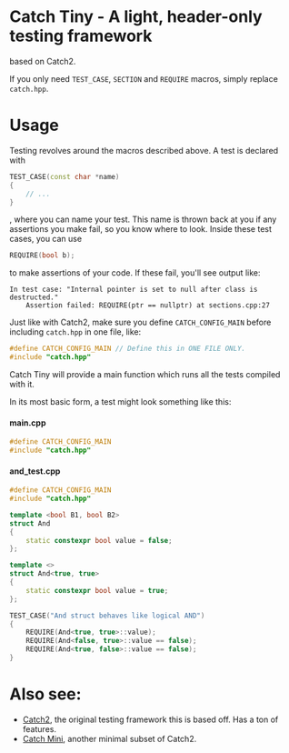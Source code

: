 # Catch Tiny - A light, header-only testing framework
based on Catch2.

If you only need `TEST_CASE`, `SECTION` and `REQUIRE` macros, simply replace `catch.hpp`.

# Usage
Testing revolves around the macros described above. 
A test is declared with 
```cpp
TEST_CASE(const char *name)
{
    // ...
}
```
, where you can name your test. This name is thrown back at you if any assertions you make fail, so you know where to look. Inside these test cases, you can use

```cpp
REQUIRE(bool b);
```
to make assertions of your code. If these fail, you'll see output like:
```
In test case: "Internal pointer is set to null after class is destructed."
	Assertion failed: REQUIRE(ptr == nullptr) at sections.cpp:27
```
Just like with Catch2, make sure you define `CATCH_CONFIG_MAIN` before including `catch.hpp` in one file, like:
```cpp
#define CATCH_CONFIG_MAIN // Define this in ONE FILE ONLY.
#include "catch.hpp"
```
Catch Tiny will provide a main function which runs all the tests compiled with it.

In its most basic form, a test might look something like this:

#### main.cpp

```cpp
#define CATCH_CONFIG_MAIN
#include "catch.hpp"
```

#### and_test.cpp

```cpp
#define CATCH_CONFIG_MAIN
#include "catch.hpp"

template <bool B1, bool B2>
struct And
{
    static constexpr bool value = false;
};

template <>
struct And<true, true>
{
    static constexpr bool value = true;
};

TEST_CASE("And struct behaves like logical AND")
{
    REQUIRE(And<true, true>::value);
    REQUIRE(And<false, true>::value == false);
    REQUIRE(And<true, false>::value == false);
}

```

# Also see:
- [Catch2](https://github.com/catchorg/Catch2), the original testing framework this is based off. Has a ton of features.
- [Catch Mini](https://github.com/catchorg/Catch2), another minimal subset of Catch2.
